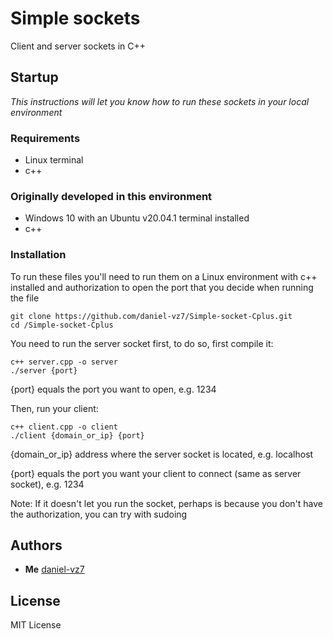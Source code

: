 # Simple sockets
Client and server sockets in C++

## Startup
_This instructions will let you know how to run these sockets in your local environment_

### Requirements
- Linux terminal
- c++

### Originally developed in this environment
- Windows 10 with an Ubuntu v20.04.1 terminal installed
- c++

### Installation

To run these files you'll need to run them on a Linux environment with c++ installed and authorization to open the port that you decide when running the file

```
git clone https://github.com/daniel-vz7/Simple-socket-Cplus.git
cd /Simple-socket-Cplus
```

You need to run the server socket first, to do so, first compile it:

```
c++ server.cpp -o server
./server {port}
```
{port} equals the port you want to open, e.g. 1234



Then, run your client:

```
c++ client.cpp -o client
./client {domain_or_ip} {port}
```
{domain_or_ip} address where the server socket is located, e.g. localhost

{port} equals the port you want your client to connect (same as server socket), e.g. 1234

Note: If it doesn't let you run the socket, perhaps is because you don't have the authorization, you can try with sudoing


## Authors

* **Me** [daniel-vz7](https://github.com/daniel-vz7)

## License
MIT License